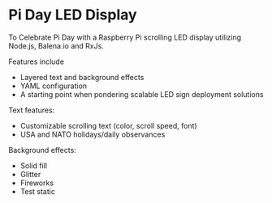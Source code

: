 # Pi Day LED Display

To Celebrate Pi Day with a Raspberry Pi scrolling LED display utilizing Node.js, Balena.io and RxJs.

Features include
- Layered text and background effects
- YAML configuration
- A starting point when pondering scalable LED sign deployment solutions

Text features:
- Customizable scrolling text (color, scroll speed, font)
- USA and NATO holidays/daily observances

Background effects:
- Solid fill
- Glitter
- Fireworks
- Test static
